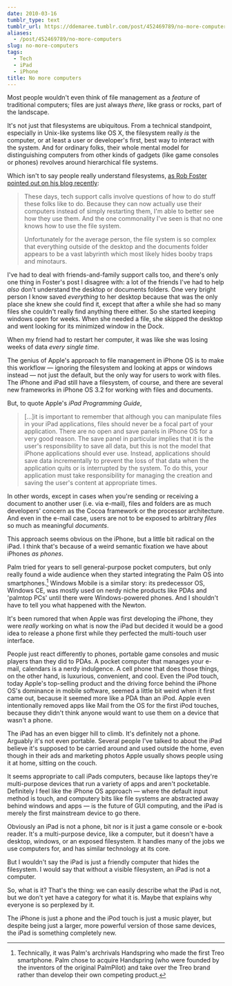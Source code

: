 ```yaml
---
date: 2010-03-16
tumblr_type: text
tumblr_url: https://ddemaree.tumblr.com/post/452469789/no-more-computers
aliases:
  - /post/452469789/no-more-computers
slug: no-more-computers
tags:
  - Tech
  - iPad
  - iPhone
title: No more computers
---
```


Most people wouldn't even think of file management as a _feature_ of traditional computers; files are just always _there_, like grass or rocks, part of the landscape.

It's not just that filesystems are ubiquitous. From a technical standpoint, especially in Unix-like systems like OS X, the filesystem really _is_ the computer, or at least a user or developer's first, best way to interact with the system. And for ordinary folks, their whole mental model for distinguishing computers from other kinds of gadgets (like game consoles or phones) revolves around hierarchical file systems.

Which isn't to say people really understand filesystems, [as Rob Foster pointed out on his blog recently][nd]:

> These days, tech support calls involve questions of how to do stuff these folks like to do. Because they can now actually use their computers instead of simply restarting them, I'm able to better see how they use them. And the one commonality I've seen is that no one knows how to use the file system.
>
> Unfortunately for the average person, the file system is so complex that everything outside of the desktop and the documents folder appears to be a vast labyrinth which most likely hides booby traps and minotaurs.

I've had to deal with friends-and-family support calls too, and there's only one thing in Foster's post I disagree with: a lot of the friends I've had to help _also_ don't understand the desktop or documents folders. One very bright person I know saved _everything_ to her desktop because that was the only place she knew she could find it, except that after a while she had so many files she couldn't really find anything there either. So she started keeping windows open for weeks. When she needed a file, she skipped the desktop and went looking for its minimized window in the Dock.

When my friend had to restart her computer, it was like she was losing weeks of data _every single time_.

The genius of Apple's approach to file management in iPhone OS is to make this workflow — ignoring the filesystem and looking at apps or windows instead — not just the default, but the only way for users to work with files. The iPhone and iPad still have a filesystem, of course, and there are several new frameworks in iPhone OS 3.2 for working with files and documents.

But, to quote Apple's _iPad Programming Guide_,

> [&hellip;]it is important to remember that although you can manipulate files in your iPad applications, files should never be a focal part of your application. There are no open and save panels in iPhone OS for a very good reason. The save panel in particular implies that it is the user's responsibility to save all data, but this is not the model that iPhone applications should ever use. Instead, applications should save data incrementally to prevent the loss of that data when the application quits or is interrupted by the system. To do this, your application must take responsibility for managing the creation and saving the user's content at appropriate times.

In other words, except in cases when you're sending or receiving a document to another user (i.e. via e-mail), files and folders are as much developers' concern as the Cocoa framework or the processor architecture. And even in the e-mail case, users are not to be exposed to arbitrary _files_ so much as meaningful _documents_.

This approach seems obvious on the iPhone, but a little bit radical on the iPad. I think that's because of a weird semantic fixation we have about iPhones _as phones_.

Palm tried for years to sell general-purpose pocket computers, but only really found a wide audience when they started integrating the Palm OS into smartphones.[^1] Windows Mobile is a similar story: its predecessor OS, Windows CE, was mostly used on nerdy niche products like PDAs and 'palmtop PCs' until there were Windows-powered phones. And I shouldn't have to tell you what happened with the Newton.

It's been rumored that when Apple was first developing the iPhone, they were _really_ working on what is now the iPad but decided it would be a good idea to release a phone first while they perfected the multi-touch user interface.

People just react differently to phones, portable game consoles and music players than they did to PDAs. A pocket computer that manages your e-mail, calendars is a nerdy indulgence. A cell phone that does those things, on the other hand, is luxurious, convenient, and cool. Even the iPod touch, today Apple's top-selling product and the driving force behind the iPhone OS's dominance in mobile software, seemed a little bit weird when it first came out, because it seemed more like a PDA than an iPod. Apple even intentionally removed apps like Mail from the OS for the first iPod touches, because they didn't think anyone would want to use them on a device that wasn't a phone.

The iPad has an even bigger hill to climb. It's definitely not a phone. Arguably it's not even portable. Several people I've talked to about the iPad believe it's supposed to be carried around and used outside the home, even though in their ads and marketing photos Apple usually shows people using it at home, sitting on the couch.

It seems appropriate to call iPads computers, because like laptops they're multi-purpose devices that run a variety of apps and aren't pocketable. Definitely I feel like the iPhone OS approach — where the default input method is touch, and computery bits like file systems are abstracted away behind windows and apps — is the future of GUI computing, and the iPad is merely the first mainstream device to go there.

Obviously an iPad is not a phone, bit nor is it just a game console or e-book reader. It's a multi-purpose device, like a computer, but it doesn't have a desktop, windows, or an exposed filesystem. It handles many of the jobs we use computers for, and has similar technology at its core.

But I wouldn't say the iPad is just a friendly computer that hides the filesystem. I would say that without a visible filesystem, an iPad is not a computer.

So, what is it? That's the thing: we can easily describe what the iPad is not, but we don't yet have a category for what it is. Maybe that explains why everyone is so perplexed by it.

The iPhone is just a phone and the iPod touch is just a music player, but despite being just a larger, more powerful version of those same devices, the iPad is something completely new.

[^1]: Technically, it was Palm's archrivals Handspring who made the first Treo smartphone. Palm chose to acquire Handspring (who were founded by the inventors of the original PalmPilot) and take over the Treo brand rather than develop their own competing product.

[nd]: http://nimbledesign.com/post/441423115/the-path-of-most-resistance
